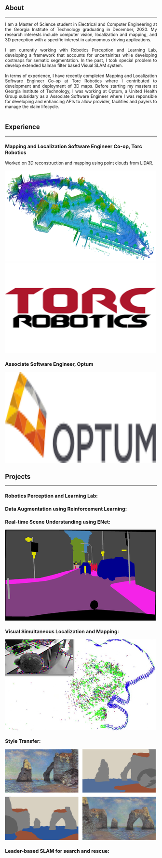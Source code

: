 ## About
---
<div style="text-align: justify"> 

I am a Master of Science student in Electrical and Computer Engineering at the Georgia Institute of Technology graduating in December, 2020. My research interests include computer vision, localization and mapping, and 3D perception with a specific interest in autonomous driving applications. <br><br>
I am currently working with Robotics Perception and Learning Lab, developing a framework that accounts for uncertainites while developing costmaps for sematic segmentation. In the past, I took special problem to develop extended kalman filter based Visual SLAM system.<br><br>
In terms of experience, I have recently completed Mapping and Localization Software Engineer Co-op at Torc Robotics  where I contributed to development and deployment of 3D maps. Before starting my masters at Georgia Institute of Technology, I was working at Optum, a United Health Group subsidary as a Associate Software Engineer where I was reponsible for developing and enhancing APIs to allow provider, facilities and payers to manage the claim lifecycle. <br><br> </div>
<!-- For more information, see my [CV](/pdf/Resume_Anjali_Dhabaria.pdf) -->

## Experience
---

### Mapping and Localization Software Engineer Co-op, Torc Robotics
<div style="text-align: justify"> 
Worked on 3D reconstruction and mapping using point clouds from LiDAR. <br><br> </div>
<a href="#" class="image featured"><img src="/images/octree.png" alt="" style="width:500px;height:300px;"/></a>
<a href="#" class="image featured"><img src="/images/torc.png" alt="" style="width:500px;height:300px;"/></a>

### Associate Software Engineer, Optum

<a href="#" class="image featured"><img src="/images/optum.png" alt="" style="width:500px;height:300px;"/></a>

## Projects
---
### Robotics Perception and Learning Lab:



### Data Augmentation using Reinforcement Learning:


### Real-time Scene Understanding using ENet:

<a href="#" class="image featured"><img src="/images/semantic.png" alt="" style="width:500px;height:300px;"/></a>

### Visual Simultaneous Localization and Mapping:

<a href="#" class="image featured"><img src="/images/vslam.png" alt="" style="width:500px;height:300px;"/></a>

### Style Transfer:

<a href="#" class="image featured"><img src="/images/style.png" alt="" style="width:500px;height:300px;"/></a>

### Leader-based SLAM for search and rescue: